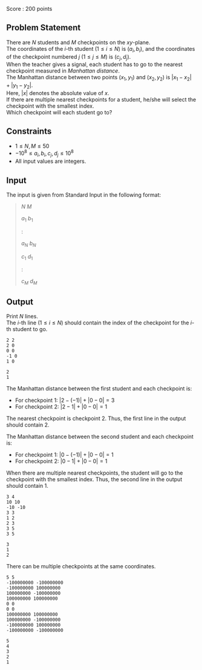 Score : $200$ points

## Problem Statement

There are $N$ students and $M$ checkpoints on the $xy$-plane.<br>
The coordinates of the $i$-th student $(1 \leq i \leq N)$ is $(a_i,b_i)$, and the coordinates of the checkpoint numbered $j$ $(1 \leq j \leq M)$ is $(c_j,d_j)$.<br>
When the teacher gives a signal, each student has to go to the nearest checkpoint measured in *Manhattan distance*. <br>
The Manhattan distance between two points $(x_1,y_1)$ and $(x_2,y_2)$ is $|x_1-x_2|+|y_1-y_2|$.<br>
Here, $|x|$ denotes the absolute value of $x$.<br>
If there are multiple nearest checkpoints for a student, he/she will select the checkpoint with the smallest index.<br>
Which checkpoint will each student go to?

## Constraints

- $1 \leq N,M \leq 50$
- $-10^8 \leq a_i,b_i,c_j,d_j \leq 10^8$
- All input values are integers.

## Input

The input is given from Standard Input in the following format:

> $N$ $M$
> 
> $a_1$ $b_1$
> 
> $:$  
> 
> $a_N$ $b_N$
> 
> $c_1$ $d_1$
> 
> $:$  
> 
> $c_M$ $d_M$

## Output

Print $N$ lines.<br>
The $i$-th line $(1 \leq i \leq N)$ should contain the index of the checkpoint for the $i$-th student to go.

```input1
2 2
2 0
0 0
-1 0
1 0
```

```output1
2
1
```

The Manhattan distance between the first student and each checkpoint is:

- For checkpoint $1$: $|2-(-1)|+|0-0|=3$
- For checkpoint $2$: $|2-1|+|0-0|=1$

The nearest checkpoint is checkpoint $2$. Thus, the first line in the output should contain $2$.

The Manhattan distance between the second student and each checkpoint is:

- For checkpoint $1$: $|0-(-1)|+|0-0|=1$
- For checkpoint $2$: $|0-1|+|0-0|=1$

When there are multiple nearest checkpoints, the student will go to the checkpoint with the smallest index. Thus, the second line in the output should contain $1$.

```input2
3 4
10 10
-10 -10
3 3
1 2
2 3
3 5
3 5
```

```output2
3
1
2
```

There can be multiple checkpoints at the same coordinates.

```input3
5 5
-100000000 -100000000
-100000000 100000000
100000000 -100000000
100000000 100000000
0 0
0 0
100000000 100000000
100000000 -100000000
-100000000 100000000
-100000000 -100000000
```

```output3
5
4
3
2
1
```